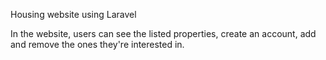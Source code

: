 Housing website using Laravel

In the website, users can see the listed properties, create an account, add and remove the ones they're interested in.

